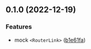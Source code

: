 

## 0.1.0 (2022-12-19)


### Features

* mock `<RouterLink>` ([b1e61fa](https://github.com/danielroe/vitest-environment-nuxt/commit/b1e61fafbfded8e03c3b4e3cabe41860da1844cb))
